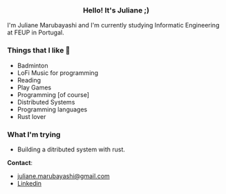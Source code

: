 <h3 align="center">
Hello! It's Juliane ;)
</h3>  

I'm Juliane Marubayashi and I'm currently studying Informatic Engineering at FEUP in Portugal.  

### Things that I like :space_invader:
- Badminton
- LoFi Music for programming   
- Reading  
- Play Games 
- Programming [of course] 
- Distributed Systems
- Programming languages
- Rust lover

### What I'm trying  
- Building a ditributed system with rust. 


__Contact__: 
- juliane.marubayashi@gmail.com  
- [Linkedin](https://www.linkedin.com/in/jumaruba/)  
